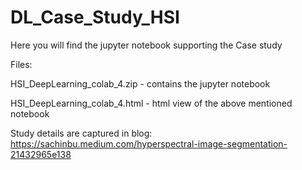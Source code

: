 # DL_Case_Study_HSI
Here you will find the jupyter notebook supporting the Case study

Files: 

HSI_DeepLearning_colab_4.zip -  contains the jupyter notebook

HSI_DeepLearning_colab_4.html - html view of the above mentioned notebook

Study details are captured in blog: https://sachinbu.medium.com/hyperspectral-image-segmentation-21432965e138

